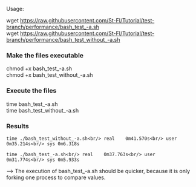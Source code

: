 Usage:

wget https://raw.githubusercontent.com/St-Fl/Tutorial/test-branch/performance/bash_test_-a.sh<br/>
wget https://raw.githubusercontent.com/St-Fl/Tutorial/test-branch/performance/bash_test_without_-a.sh

### Make the files executable

chmod +x bash_test_-a.sh<br/>
chmod +x bash_test_without_-a.sh

### Execute the files

time bash_test_-a.sh<br/>
time bash_test_without_-a.sh

### Results

`time ./bash_test_without_-a.sh<br/>
real	0m41.570s<br/>
user	0m35.214s<br/>
sys	0m6.318s`

`time ./bash_test_-a.sh<br/>
real	0m37.763s<br/>
user	0m31.774s<br/>
sys	0m5.933s`

--> The execution of bash_test_-a.sh should be quicker, because it is only forking one process to compare values.
